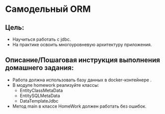# Самодельный ORM

## Цель:

- Научиться работать с jdbc.
- На практике освоить многоуровневую архитектуру приложения.

## Описание/Пошаговая инструкция выполнения домашнего задания:

- Работа должна использовать базу данных в docker-контейнере .
- В модуле homework реализуйте классы:
    - EntityClassMetaData
    - EntitySQLMetaData
    - DataTemplateJdbc
- Метод main в классе HomeWork должен работать без ошибок.